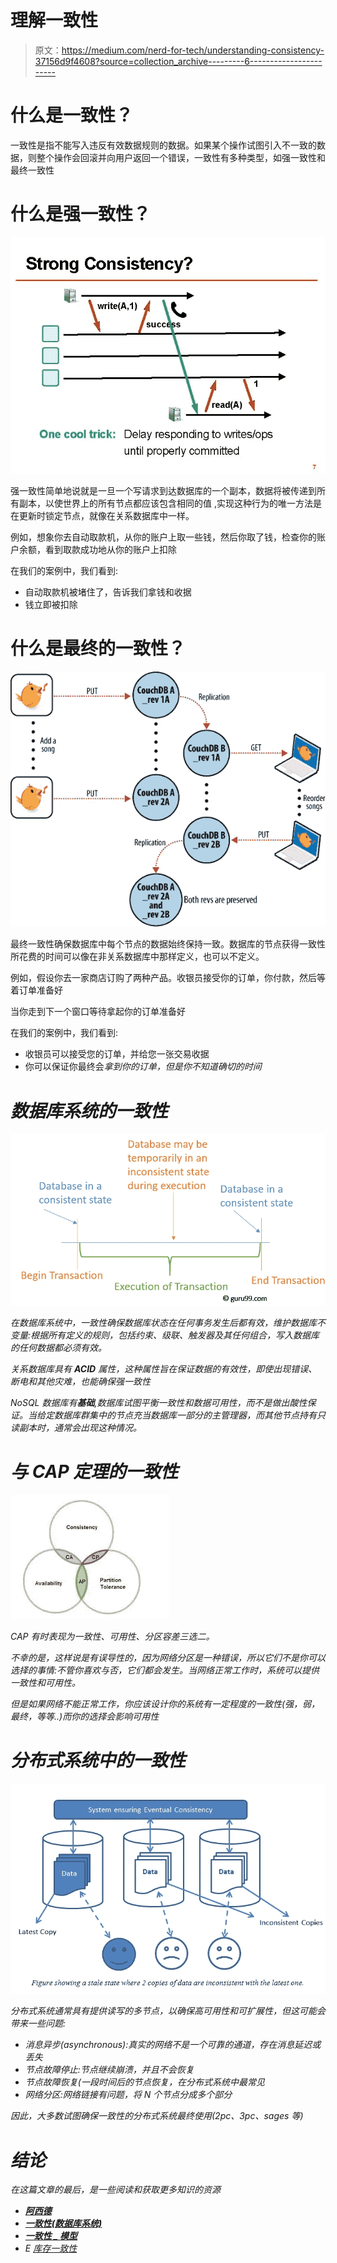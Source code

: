 # 理解一致性

> 原文：<https://medium.com/nerd-for-tech/understanding-consistency-37156d9f4608?source=collection_archive---------6----------------------->

# 什么是一致性？

一致性是指不能写入违反有效数据规则的数据。如果某个操作试图引入不一致的数据，则整个操作会回滚并向用户返回一个错误，一致性有多种类型，如强一致性和最终一致性

# 什么是强一致性？

![](img/ddda1e093b7f9214572e6d478599580d.png)

强一致性简单地说就是一旦一个写请求到达数据库的一个副本，数据将被传递到所有副本，以使世界上的所有节点都应该包含相同的值
,实现这种行为的唯一方法是在更新时锁定节点，就像在关系数据库中一样。

例如，想象你去自动取款机，从你的账户上取一些钱，然后你取了钱，检查你的账户余额，看到取款成功地从你的账户上扣除

在我们的案例中，我们看到:

*   自动取款机被堵住了，告诉我们拿钱和收据
*   钱立即被扣除

# 什么是最终的一致性？

![](img/96211ba90e04cff86d4d9120142eb699.png)

最终一致性确保数据库中每个节点的数据始终保持一致。数据库的节点获得一致性所花费的时间可以像在非关系数据库中那样定义，也可以不定义。

例如，假设你去一家商店订购了两种产品。收银员接受你的订单，你付款，然后等着订单准备好

当你走到下一个窗口等待拿起你的订单准备好

在我们的案例中，我们看到:

*   收银员可以接受您的订单，并给您一张交易收据
*   你可以保证你最终会*拿到你的订单，但是你不知道确切的时间*

# *数据库系统的一致性*

*![](img/db0e19eec136617bfbf51d43a1086ce4.png)*

*在数据库系统中，一致性确保数据库状态在任何事务发生后都有效，维护数据库不变量:根据所有定义的规则，包括约束、级联、触发器及其任何组合，写入数据库的任何数据都必须有效。*

*关系数据库具有 **ACID** 属性，这种属性旨在保证数据的有效性，即使出现错误、断电和其他灾难，也能确保强一致性*

*NoSQL 数据库有**基础**,数据库试图平衡一致性和数据可用性，而不是做出酸性保证。当给定数据库群集中的节点充当数据库一部分的主管理器，而其他节点持有只读副本时，通常会出现这种情况。*

# *与 CAP 定理的一致性*

*![](img/a72d16551520378b3a612a04cd290d33.png)*

*CAP 有时表现为一致性、可用性、分区容差三选二。*

*不幸的是，这样说是有误导性的，因为网络分区是一种错误，所以它们不是你可以选择的事情:不管你喜欢与否，它们都会发生。当网络正常工作时，系统可以提供一致性和可用性。*

*但是如果网络不能正常工作，你应该设计你的系统有一定程度的一致性(强，弱，最终，等等..)而你的选择会影响可用性*

# *分布式系统中的一致性*

*![](img/119b65dc1b43fa40d24b25026e7ce902.png)*

*分布式系统通常具有提供读写的多节点，以确保高可用性和可扩展性，但这可能会带来一些问题:*

*   *消息异步(asynchronous):真实的网络不是一个可靠的通道，存在消息延迟或丢失*
*   *节点故障停止:节点继续崩溃，并且不会恢复*
*   *节点故障恢复(一段时间后的节点恢复，在分布式系统中最常见*
*   *网络分区:网络链接有问题，将 N 个节点分成多个部分*

*因此，大多数试图确保一致性的分布式系统最终使用(2pc、3pc、sages 等)*

# *结论*

*在这篇文章的最后，是一些阅读和获取更多知识的资源*

*   *[**阿西德**](https://en.wikipedia.org/wiki/ACID)*
*   *[**一致性(数据库系统)**](https://en.wikipedia.org/wiki/Consistency_(database_systems)#:~:text=Consistency%20in%20database%20systems%20refers,triggers%2C%20and%20any%20combination%20thereof.)*
*   *[**一致性 _ 模型**](https://en.wikipedia.org/wiki/Consistency_model)*
*   *E [库存一致性](https://link.springer.com/referenceworkentry/10.1007%2F978-0-387-39940-9_1366)*